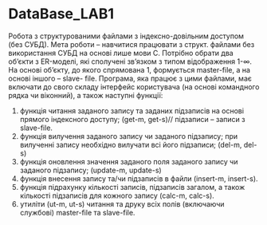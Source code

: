 # DataBase_LAB1
Робота з структурованими файлами з індексно-довільним доступом (без СУБД).
Мета роботи – навчитися працювати з структ. файлами без використання СУБД на основі
лише мови С.
Потрібно обрати два об’єкти з ER-моделі, які сполучені зв’язком з типом відображення 1-∞. На
основі об’єкту, до якого спрямована 1, формується master-file, а на основі іншого – slave-
file. Програма, яка працює з цими файлами, має включати до свого складу інтерфейс
користувача (на основі командного рядка чи віконний), а також наступні функції:
1. функція читання заданого запису та заданих підзаписів на основі прямого
індексного доступу; (get-m, get-s)// підзаписи – записи з slave-file.
2. функція вилучення заданого запису чи заданого підзапису; при вилученні запису
необхідно вилучати всі його підзаписи; (del-m, del-s)
3. функція оновлення значення заданого поля заданого запису чи заданого підзапису;
(update-m, update-s)
4. функція внесення запису та/чи підзаписів в файли (insert-m, insert-s).
5. функція підрахунку кількості записів, підзаписів загалом, а також кількості
підзаписів для кожного запису (calc-m, calc-s).
6. утиліти (ut-m, ut-s) читання та друку всіх полів (включаючи службові) master-file та
slave-file.
